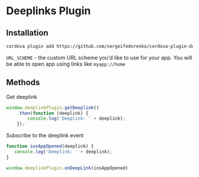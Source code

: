 Deeplinks Plugin
======


## Installation

```bash
cordova plugin add https://github.com/sergeifedorenko/cordova-plugin-deeplinks.git --variable URL_SCHEME=myapp
```
`URL_SCHEME` - the custom URL scheme you'd like to use for your app. You will be able to open app using links like `myapp://home`

## Methods

Get deeplink

```javascript
window.deeplinkPlugin.getDeeplink()
    .then(function (deeplink) {
        console.log('Deeplink: ' + deeplink);
    });
```

Subscribe to the deeplink event

```javascript
function iosAppOpened(deeplink) {
   console.log('Deeplink: ' + deeplink);
}

window.deeplinkPlugin.onDeepLink(iosAppOpened)
```

